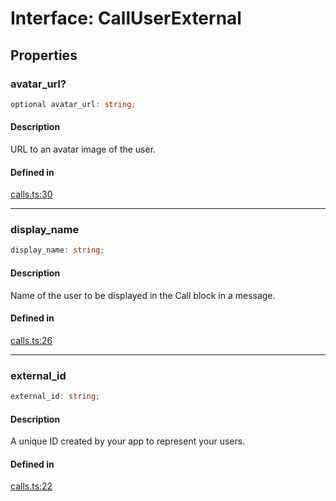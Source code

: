 # Interface: CallUserExternal

## Properties

### avatar\_url?

```ts
optional avatar_url: string;
```

#### Description

URL to an avatar image of the user.

#### Defined in

[calls.ts:30](https://github.com/slackapi/node-slack-sdk/blob/main/packages/types/src/calls.ts#L30)

***

### display\_name

```ts
display_name: string;
```

#### Description

Name of the user to be displayed in the Call block in a message.

#### Defined in

[calls.ts:26](https://github.com/slackapi/node-slack-sdk/blob/main/packages/types/src/calls.ts#L26)

***

### external\_id

```ts
external_id: string;
```

#### Description

A unique ID created by your app to represent your users.

#### Defined in

[calls.ts:22](https://github.com/slackapi/node-slack-sdk/blob/main/packages/types/src/calls.ts#L22)
